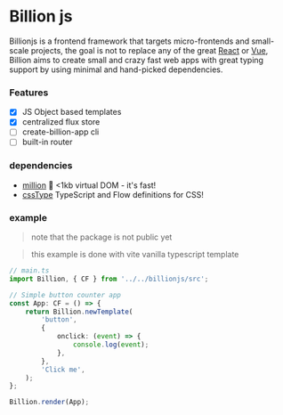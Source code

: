 # Billion js

Billionjs is a frontend framework that targets micro-frontends and small-scale projects, the goal is not to replace any of the great [React](https://github.com/facebook/react) or [Vue](https://github.com/vuejs/vue), Billion aims to create small and crazy fast web apps with great typing support by using minimal and hand-picked dependencies.

### Features

-   [x] JS Object based templates
-   [x] centralized flux store
-   [ ] create-billion-app cli
-   [ ] built-in router

### dependencies

-   [million](https://github.com/millionjs/million) 🌈 <1kb virtual DOM - it's fast!
-   [cssType](https://github.com/frenic/csstype) TypeScript and Flow definitions for CSS!

### example

> note that the package is not public yet

> this example is done with vite vanilla typescript template

```typescript
// main.ts
import Billion, { CF } from '../../billionjs/src';

// Simple button counter app
const App: CF = () => {
    return Billion.newTemplate(
        'button',
        {
            onclick: (event) => {
                console.log(event);
            },
        },
        'Click me',
    );
};

Billion.render(App);
```
